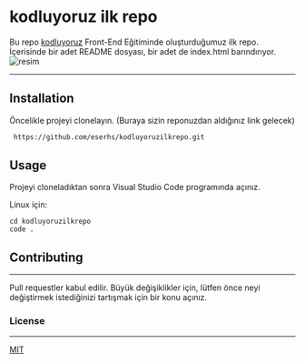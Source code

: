 # kodluyoruz ilk repo 

Bu repo [kodluyoruz](https://www.kodluyoruz.org/) Front-End Eğitiminde oluşturduğumuz ilk repo. İçerisinde bir adet README dosyası, bir adet de index.html barındırıyor.
![resim](https://camo.githubusercontent.com/3adf78c0e6f1b1cdebba9477d4363bf25bb7e1afc8d4415088e213e03012002f/68747470733a2f2f7777772e747066756e642e6f72672f77702d636f6e74656e742f75706c6f6164732f323031392f30372f6c6f676f2d312e706e67)
___

## Installation
Öncelikle projeyi clonelayın. (Buraya sizin reponuzdan aldığınız link gelecek)

```html
 https://github.com/eserhs/kodluyoruzilkrepo.git 
```

 ## Usage
 
Projeyi cloneladıktan sonra Visual Studio Code programında açınız.

Linux için:
```
cd kodluyoruzilkrepo
code .
```
## Contributing 
___
Pull requestler kabul edilir. Büyük değişiklikler için, lütfen önce neyi değiştirmek istediğinizi tartışmak için bir konu açınız.

### License 
____

[MIT](https://choosealicense.com/licenses/mit/)